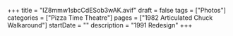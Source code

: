 +++
title = "IZ8mmw1sbcCdESob3wAK.avif"
draft = false
tags = ["Photos"]
categories = ["Pizza Time Theatre"]
pages = ["1982 Articulated Chuck Walkaround"]
startDate = ""
description = "1991 Redesign"
+++
